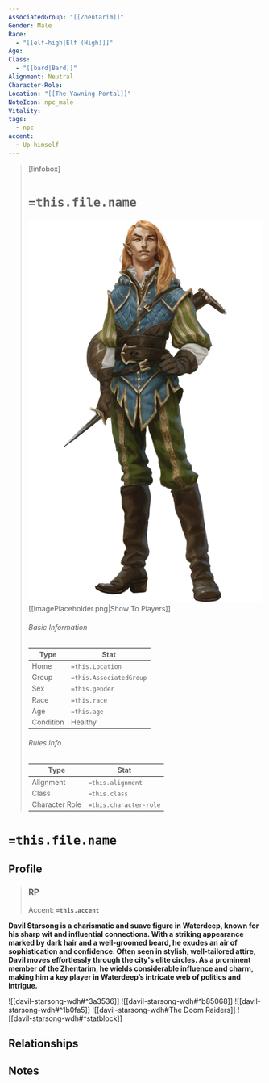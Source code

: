 ```yaml
---
AssociatedGroup: "[[Zhentarim]]"
Gender: Male
Race:
  - "[[elf-high|Elf (High)]]"
Age: 
Class:
  - "[[bard|Bard]]"
Alignment: Neutral
Character-Role: 
Location: "[[The Yawning Portal]]"
NoteIcon: npc_male
Vitality: 
tags:
  - npc
accent:
  - Up himself
---
```




> [!infobox]
> # `=this.file.name`
> ![](https://raw.githubusercontent.com/5etools-mirror-2/5etools-img/main/bestiary/WDH/Davil%20Starsong.webp#hsmall)  
> [[ImagePlaceholder.png|Show To Players]]
> ###### Basic Information
> Type |  Stat |
> ---|---|
> Home | `=this.Location` |
> Group | `=this.AssociatedGroup` |
> Sex | `=this.gender` |
> Race | `=this.race` |
> Age | `=this.age` |
> Condition | Healthy |
> ###### Rules Info
> Type |  Stat |
> ---|---|
> Alignment | `=this.alignment` |
> Class | `=this.class` |
> Character Role | `=this.character-role` |

# `=this.file.name`
## Profile

> ### RP
> Accent: **`=this.accent`**

**Davil Starsong is a charismatic and suave figure in Waterdeep, known for his sharp wit and influential connections. With a striking appearance marked by dark hair and a well-groomed beard, he exudes an air of sophistication and confidence. Often seen in stylish, well-tailored attire, Davil moves effortlessly through the city's elite circles. As a prominent member of the Zhentarim, he wields considerable influence and charm, making him a key player in Waterdeep’s intricate web of politics and intrigue.**

![[davil-starsong-wdh#^3a3536]]
![[davil-starsong-wdh#^b85068]]
![[davil-starsong-wdh#^1b0fa5]]
![[davil-starsong-wdh#The Doom Raiders]]
![[davil-starsong-wdh#^statblock]]

## Relationships

## Notes

